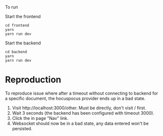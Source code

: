 To run

Start the frontend
```
cd frontend
yarn
yarn run dev
```

Start the backend 
```
cd backend
yarn
yarn run dev
```

# Reproduction

To reproduce issue where after a timeout without connecting to backend for a specific document, the hocuspocus provider ends up in a bad state.
1. Visit http://localhost:3000/other.  Must be directly, don't visit / first.
2. Wait 3 seconds (the backend has been configured with timeout 3000).
3. Click the in page "Nav" link.
4. Websocket should now be in a bad state, any data entered won't be persisted.
